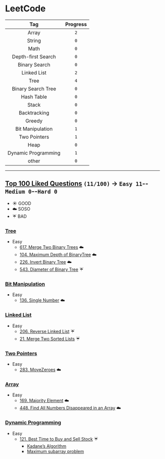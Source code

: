 # LeetCode

| Tag | Progress | 
|:-:|:-:|
| Array | `2` |
| String | `0` |
| Math | `0` |
| Depth-first Search | `0` |
| Binary Search | `0` |
| Linked List | `2` |
| Tree | `4` |
| Binary Search Tree | `0` |
| Hash Table | `0` |
| Stack | `0` |
| Backtracking | `0` |
| Greedy | `0` |
| Bit Manipulation | `1` |
| Two Pointers | `1` |
| Heap | `0` |
| Dynamic Programming | `1` |
| other | `0` |

---

## [Top 100 Liked Questions](https://leetcode.com/problemset/top-100-liked-questions/) `(11/100)` → `Easy 11`--`Medium 0`--`Hard 0`

- :sunny: GOOD
- :cloud: SOSO
- :umbrella: BAD

### [Tree](https://github.com/Sho372/LeetCode/tree/master/src/Tree)

- Easy
    - [617. Merge Two Binary Trees](https://github.com/Sho372/LeetCode/blob/master/src/Tree/MergeTwoBinaryTrees_617.java) :cloud:
    - [104. Maximum Depth of BinaryTree](https://github.com/Sho372/LeetCode/blob/master/src/Tree/MaximumDepthOfBinaryTree_104.java) :cloud:
    - [226. Invert Binary Tree](https://github.com/Sho372/LeetCode/blob/master/src/Tree/InvertBinaryTree_226) :cloud:
    - [543. Diameter of Binary Tree](https://github.com/Sho372/LeetCode/blob/master/src/Tree/DiameterOfBinaryTree_543) :umbrella:

### [Bit Manipulation](https://github.com/Sho372/LeetCode/tree/master/src/BitManipulation)

- Easy
    - [136. Single Number](https://github.com/Sho372/LeetCode/blob/master/src/BitManipulation/SingleNumber_136.java) :cloud:


### [Linked List](https://github.com/Sho372/LeetCode/tree/master/src/LinkedList)

- Easy
    - [206. Reverse Linked List](https://github.com/Sho372/LeetCode/blob/master/src/LinkedList/ReverseLinkedList_206.java) :umbrella:
    - [21. Merge Two Sorted Lists](https://github.com/Sho372/LeetCode/blob/master/src/LinkedList/MergeTwoSortedLists_21.java) :umbrella:
    
### [Two Pointers](https://github.com/Sho372/LeetCode/tree/master/src/TwoPointers)

- Easy
    - [283. MoveZeroes](https://github.com/Sho372/LeetCode/blob/master/src/TwoPointers/MoveZeroes_283.java) :cloud:

### [Array](https://github.com/Sho372/LeetCode/tree/master/src/TwoPointers)

- Easy
    - [169. Majority Element](https://github.com/Sho372/LeetCode/blob/master/src/Array/MajorityElement_169.java) :cloud:
    - [448. Find All Numbers Disappeared in an Array](https://github.com/Sho372/LeetCode/blob/master/src/Array/FindAllNumbersDisappearedinanArray_448.java) :cloud:

### [Dynamic Programming](https://github.com/Sho372/LeetCode/tree/master/src/DynamicProgramming)

- Easy
    - [121. Best Time to Buy and Sell Stock](https://github.com/Sho372/LeetCode/blob/master/src/DynamicProgramming/BestTimeToBuyandSellStock_121.java) :umbrella:
        - [Kadane’s Algorithm](https://hackernoon.com/kadanes-algorithm-explained-50316f4fd8a6)
        - [Maximum subarray problem](https://en.wikipedia.org/wiki/Maximum_subarray_problem)
